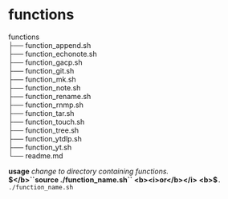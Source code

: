 # functions

functions  
├── function_append.sh  
├── function_echonote.sh  
├── function_gacp.sh  
├── function_git.sh  
├── function_mk.sh  
├── function_note.sh  
├── function_rename.sh  
├── function_rnmp.sh  
├── function_tar.sh  
├── function_touch.sh  
├── function_tree.sh  
├── function_ytdlp.sh  
├── function_yt.sh  
└── readme.md  

<b>usage</b> <i>change to directory containing functions.</i>  
<b>$</b>``source ./function_name.sh``  
<b><i>or</b></i>  
<b>$</b>``. ./function_name.sh``  

